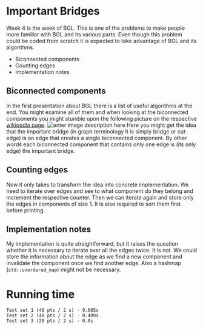 # Important Bridges
Week 4 is the week of BGL. This is one of the problems to make people more familiar with BGL and its various parts. Even though this problem could be coded from scratch it is expected to take advantage of BGL and its algorithms.
- Biconnected components
- Counting edges
- Implementation notes

## Biconnected components
In the first presentation about BGL there is a list of useful algorithms at the end. You might examine all of them and when looking at the biconnected components you might stumble upon the following picture on the respective [wikipedia page](https://en.wikipedia.org/wiki/Biconnected_component).
![enter image description here](https://upload.wikimedia.org/wikipedia/commons/thumb/6/66/Graph-Biconnected-Components.svg/220px-Graph-Biconnected-Components.svg.png)
Here you might get the idea that the important bridge (in graph terminology it is simply bridge or cut-edge) is an edge that creates a single biconnected component. By other words each biconnected component that contains only one edge is (its only edge) the important bridge.

## Counting edges
Now it only takes to transform the idea into concrete implementation. We need to iterate over edges and see to what component do they belong and increment the respective counter. Then we can iterate again and store only the edges in components of size 1. It is also required to sort them first before printing.

## Implementation notes
My implementation is quite straightforward, but it raises the question whether it is necessary to iterate over all the edges twice. It is not. We could store the information about the edge as we find a new component and invalidate the component once we find another edge. Also a hashmap (`std::unordered_map`) might not be necessary.

# Running time
    Test set 1 (40 pts / 2 s) - 0.005s
    Test set 2 (40 pts / 2 s) - 0.409s
    Test set 3 (20 pts / 2 s) - 0.0s

